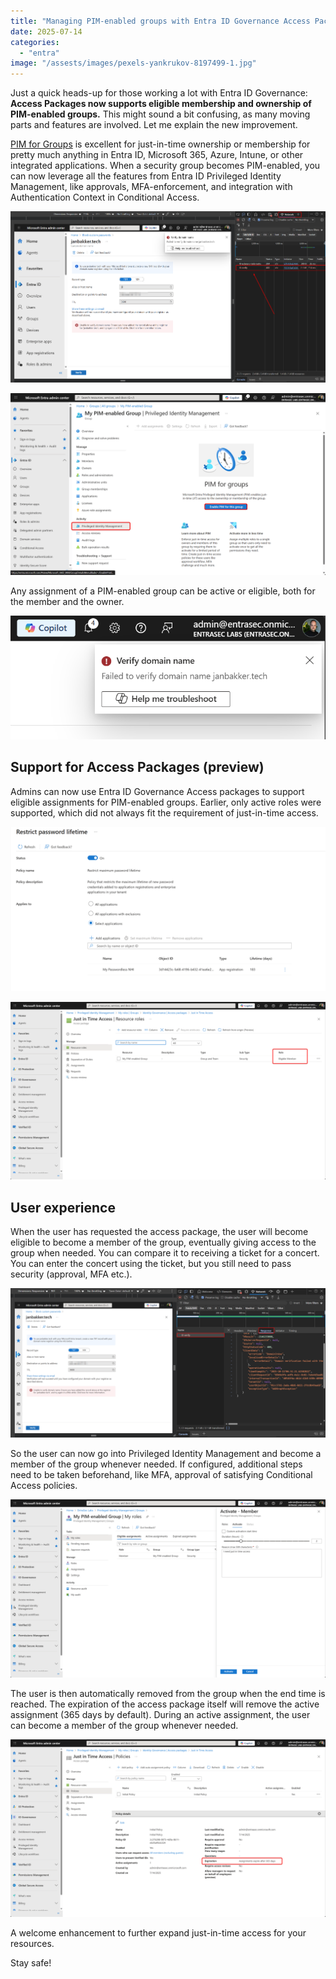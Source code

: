 ```yaml
---
title: "Managing PIM-enabled groups with Entra ID Governance Access Packages just got better!"
date: 2025-07-14
categories: 
  - "entra"
image: "/assests/images/pexels-yankrukov-8197499-1.jpg"
---
```


Just a quick heads-up for those working a lot with Entra ID Governance: **Access Packages now supports eligible membership and ownership of PIM-enabled groups.** This might sound a bit confusing, as many moving parts and features are involved. Let me explain the new improvement.

[PIM for Groups](https://learn.microsoft.com/en-us/entra/id-governance/privileged-identity-management/concept-pim-for-groups) is excellent for just-in-time ownership or membership for pretty much anything in Entra ID, Microsoft 365, Azure, Intune, or other integrated applications. When a security group becomes PIM-enabled, you can now leverage all the features from Entra ID Privileged Identity Management, like approvals, MFA-enforcement, and integration with Authentication Context in Conditional Access.

![](/assets/images/image-18.png)

![](/assets/images/explorer_7uBSad70Ar.png)

Any assignment of a PIM-enabled group can be active or eligible, both for the member and the owner.

![](/assets/images/image-17.png)

## Support for Access Packages (preview)

Admins can now use Entra ID Governance Access packages to support eligible assignments for PIM-enabled groups. Earlier, only active roles were supported, which did not always fit the requirement of just-in-time access.

![](/assets/images/image-19.png)

![](/assets/images/explorer_weSzC9xDFD-scaled.png)

## User experience

When the user has requested the access package, the user will become eligible to become a member of the group, eventually giving access to the group when needed. You can compare it to receiving a ticket for a concert. You can enter the concert using the ticket, but you still need to pass security (approval, MFA etc.).

![](/assets/images/image-20-scaled.png)

So the user can now go into Privileged Identity Management and become a member of the group whenever needed. If configured, additional steps need to be taken beforehand, like MFA, approval of satisfying Conditional Access policies.

![](/assets/images/image-22-scaled.png)

The user is then automatically removed from the group when the end time is reached. The expiration of the access package itself will remove the active assignment (365 days by default). During an active assignment, the user can become a member of the group whenever needed.

![](/assets/images/image-24-scaled.png)

A welcome enhancement to further expand just-in-time access for your resources.

Stay safe!
